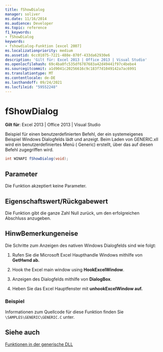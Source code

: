 ```yaml
---
title: fShowDialog
manager: soliver
ms.date: 11/16/2014
ms.audience: Developer
ms.topic: reference
f1_keywords:
- fShowDialog
keywords:
- fshowdialog-Funktion [excel 2007]
ms.localizationpriority: medium
ms.assetid: 6cc01075-7221-488e-870f-433da62930e6
description: 'Gilt für: Excel 2013 | Office 2013 | Visual Studio'
ms.openlocfilehash: 69c4ba0fc535df6787683a42d49441f97c4bebe4
ms.sourcegitcommit: a1d9041c20256616c9c183f7d1049142a7ac6991
ms.translationtype: MT
ms.contentlocale: de-DE
ms.lasthandoff: 09/24/2021
ms.locfileid: "59552248"
---
```

# <a name="fshowdialog"></a>fShowDialog

 **Gilt für**: Excel 2013 | Office 2013 | Visual Studio 
  
Beispiel für einen benutzerdefinierten Befehl, der ein systemeigenes Beispiel Windows Dialogfelds lädt und anzeigt. Beim Laden von GENERIC.xll wird ein benutzerdefiniertes Menü ( Generic) erstellt, über das auf diesen Befehl zugegriffen wird.
  
```cs
int WINAPI fShowDialog(void);
```

## <a name="parameters"></a>Parameter

Die Funktion akzeptiert keine Parameter.
  
## <a name="property-valuereturn-value"></a>Eigenschaftswert/Rückgabewert

Die Funktion gibt die ganze Zahl Null zurück, um den erfolgreichen Abschluss anzugeben.
  
## <a name="remarks"></a>HinwBemerkungeneise

Die Schritte zum Anzeigen des nativen Windows Dialogfelds sind wie folgt:
  
1. Rufen Sie die Microsoft Excel Haupthandle Windows mithilfe von **GetHwnd ab.**
    
2. Hook the Excel main window using **HookExcelWindow**.
    
3. Anzeigen des Dialogfelds mithilfe von **DialogBox**.
    
4. Heben Sie das Excel Hauptfenster mit **unhookExcelWindow auf.**
    
### <a name="example"></a>Beispiel

Informationen zum Quellcode für diese Funktion finden Sie  `\SAMPLES\GENERIC\GENERIC.C` unter. 
  
## <a name="see-also"></a>Siehe auch



[Funktionen in der generische DLL](functions-in-the-generic-dll.md)

